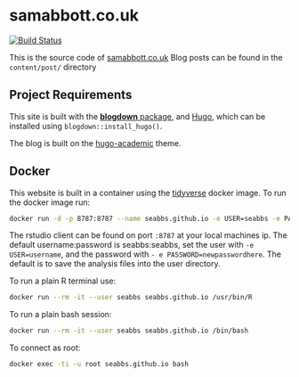 
<!-- README.md is generated from README.Rmd. Please edit that file -->
samabbott.co.uk
===============

[![Build Status](https://travis-ci.org/seabbs/seabbs.github.io.svg?branch=master)](https://travis-ci.org/seabbs/seabbs.github.io)

This is the source code of [samabbott.co.uk](http://www.samabbott.co.uk/blogdown-site) Blog posts can be found in the `content/post/` directory

Project Requirements
--------------------

This site is built with the [**blogdown** package](https://github.com/rstudio/blogdown), and [Hugo](https://gohugo.io/), which can be installed using `blogdown::install_hugo()`.

The blog is built on the [hugo-academic](https://github.com/gcushen/hugo-academic) theme.

Docker
------

This website is built in a container using the [tidyverse](https://hub.docker.com/r/rocker/tidyverse/) docker image. To run the docker image run:

``` bash
docker run -d -p 8787:8787 --name seabbs.github.io -e USER=seabbs -e PASSWORD=seabbs seabbs/seabbs.github.io
```

The rstudio client can be found on port `:8787` at your local machines ip. The default username:password is seabbs:seabbs, set the user with `-e USER=username`, and the password with `- e PASSWORD=newpasswordhere`. The default is to save the analysis files into the user directory.

To run a plain R terminal use:

``` bash
docker run --rm -it --user seabbs seabbs.github.io /usr/bin/R
```

To run a plain bash session:

``` bash
docker run --rm -it --user seabbs seabbs.github.io /bin/bash
```

To connect as root:

``` bash
docker exec -ti -u root seabbs.github.io bash
```
